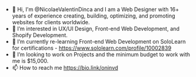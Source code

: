 - 👋 Hi, I'm @NicolaeValentinDinca and I am a Web Designer with 16+ years of experience creating, building, optimizing, and promoting websites for clients worldwide.
- 👀 I’m interested in UX/UI Design, Front-end Web Development, and Shopify Development.
- 🌱 I’m currently re-learning Front-end Web Development on SoloLearn for certifications - https://www.sololearn.com/profile/10002839
- 💞️ I’m looking to work on Projects and the minimum budget to work with me is $15,000.
- 📫 How to reach me https://bio.link/oninvd

<!---
NicolaeValentinDinca/NicolaeValentinDinca is a ✨ special ✨ repository because its `README.md` (this file) appears on your GitHub profile.
You can click the Preview link to take a look at your changes.
--->

